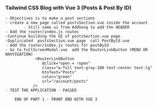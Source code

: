### Tailwind CSS Blog with Vue 3 (Posts & Post By ID)
    - Objectives is to make a post sections
    - create a new page called postsSection.vue inside the account
            - Still some ui from AddSong to add the HEADER
    - Add the router/index.js routes
    -Continue building the UI of postsSection.vue page
    -Dupliccated  postsSection.vue page  call PostById.vue
    - Add the router/index.js routes for postById
    - Go to FullScreenModal.vue  add the RouterLinkButton (MENU OR NAVVIGATION)
                 <RouterLinkButton
                    @click="open = !open"
                    class="w-full text-gray-100 text-center text-lg"
                    btnText="Posts"
                    color="green"
                    url="/account/posts"
                />
    - TEST THE APPLICATION - PASSED
    
        END OF PART 1 - FRONT END WITH VUE 3
        
    